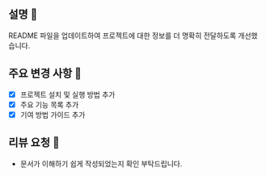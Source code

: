 ## 설명 📝  
README 파일을 업데이트하여 프로젝트에 대한 정보를 더 명확히 전달하도록 개선했습니다.  
  
## 주요 변경 사항 📝  
- [x] 프로젝트 설치 및 실행 방법 추가  
- [x] 주요 기능 목록 추가  
- [x] 기여 방법 가이드 추가  
  
## 리뷰 요청 📝  
- 문서가 이해하기 쉽게 작성되었는지 확인 부탁드립니다.